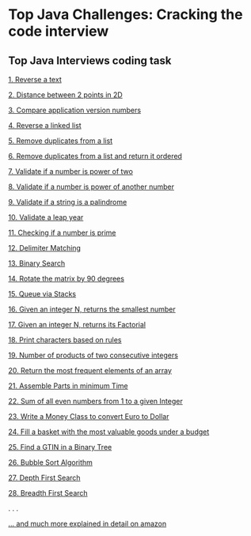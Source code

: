 # Top Java Challenges: Cracking the code interview

## Top Java Interviews coding task

[1. Reverse a text](https://github.com/mgamio/topJava/blob/master/src/main/java/com/topJava/strings/StringUtils.java)

[2. Distance between 2 points in 2D](https://github.com/mgamio/topJava/blob/master/src/main/java/com/topJava/math/Point.java)

[3. Compare application version numbers](https://github.com/mgamio/topJava/blob/master/src/main/java/com/topJava/strings/StringUtils.java)

[4. Reverse a linked list](https://github.com/mgamio/topJava/blob/master/src/main/java/com/topJava/list/LinkedList.java)

[5. Remove duplicates from a list](https://github.com/mgamio/topJava/blob/master/src/main/java/com/topJava/list/ListUtils.java)

[6. Remove duplicates from a list and return it ordered](https://amzn.to/2A4Nn2m)

[7. Validate if a number is power of two](https://github.com/mgamio/topJava/blob/master/src/main/java/com/topJava/math/PowerOfN.java)

[8. Validate if a number is power of another number](https://amzn.to/2A4Nn2m)

[9. Validate if a string is a palindrome](https://github.com/mgamio/topJava/blob/master/src/main/java/com/topJava/strings/IsPalindrome.java)

[10. Validate a leap year](https://github.com/mgamio/topJava/blob/master/src/main/java/com/topJava/math/IsLeapYear.java)

[11. Checking if a number is prime](https://github.com/mgamio/topJava/blob/master/src/main/java/com/topJava/math/PrimeNumber.java)

[12. Delimiter Matching](https://github.com/mgamio/topJava/blob/master/src/main/java/com/topJava/stack/DelimiterMatching.java)

[13. Binary Search](https://amzn.to/2A4Nn2m)

[14. Rotate the matrix by 90 degrees](https://amzn.to/2A4Nn2m)

[15. Queue via Stacks](https://amzn.to/2A4Nn2m)

[16. Given an integer N, returns the smallest number](https://amzn.to/2A4Nn2m)

[17. Given an integer N, returns its Factorial](https://amzn.to/2A4Nn2m)

[18. Print characters based on rules](https://amzn.to/2A4Nn2m)

[19. Number of products of two consecutive integers](https://amzn.to/2A4Nn2m)

[20. Return the most frequent elements of an array](https://amzn.to/2A4Nn2m)

[21. Assemble Parts in minimum Time](https://amzn.to/2A4Nn2m)

[22. Sum of all even numbers from 1 to a given Integer](https://amzn.to/2A4Nn2m)

[23. Write a Money Class to convert Euro to Dollar](https://amzn.to/2A4Nn2m)

[24. Fill a basket with the most valuable goods under a budget](https://amzn.to/2A4Nn2m)

[25. Find a GTIN in a Binary Tree](https://amzn.to/2A4Nn2m)

[26. Bubble Sort Algorithm](https://amzn.to/2A4Nn2m)

[27. Depth First Search](https://amzn.to/2A4Nn2m)

[28. Breadth First Search](https://amzn.to/2A4Nn2m)

.
.
.

[... and much more explained in detail on amazon](https://amzn.to/2A4Nn2m)
